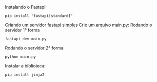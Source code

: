 
Instalando o Fastapi 
```
pip install "fastapi[standard]"
```
Criando um servidor fastapi simples Crie um arquivo main.py:
Rodando o servidor 1ª forma
```
fastapi dev main.py
```
Rodando o servidor 2ª forma
```
python main.py
```
Instalar a biblioteca:
```
pip install jinja2
```

